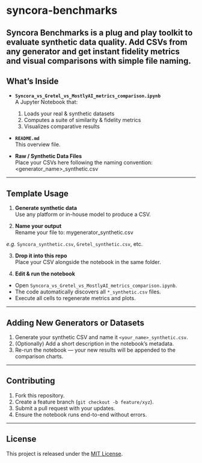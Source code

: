 # syncora-benchmarks

Syncora Benchmarks is a plug and play toolkit to evaluate synthetic data quality. Add CSVs from any generator and get instant fidelity metrics and visual comparisons with simple file naming.
---

## What’s Inside

- **`Syncora_vs_Gretel_vs_MostlyAI_metrics_comparison.ipynb`**  
  A Jupyter Notebook that:
  1. Loads your real & synthetic datasets  
  2. Computes a suite of similarity & fidelity metrics  
  3. Visualizes comparative results  

- **`README.md`**  
  This overview file.

- **Raw / Synthetic Data Files**  
  Place your CSVs here following the naming convention:  <generator_name>_synthetic.csv

---

## Template Usage

1. **Generate synthetic data**  
 Use any platform or in-house model to produce a CSV.

2. **Name your output**  
 Rename your file to: mygenerator_synthetic.csv

_e.g._ `Syncora_synthetic.csv`, `Gretel_synthetic.csv`, etc.

3. **Drop it into this repo**  
Place your CSV alongside the notebook in the same folder.

4. **Edit & run the notebook**  
- Open `Syncora_vs_Gretel_vs_MostlyAI_metrics_comparison.ipynb`.  
- The code automatically discovers all `*_synthetic.csv` files.  
- Execute all cells to regenerate metrics and plots.

---

## Adding New Generators or Datasets

1. Generate your synthetic CSV and name it `<your_name>_synthetic.csv`.  
2. (Optionally) Add a short description in the notebook’s metadata.  
3. Re-run the notebook — your new results will be appended to the comparison charts.

---

## Contributing

1. Fork this repository.  
2. Create a feature branch (`git checkout -b feature/xyz`).  
3. Submit a pull request with your updates.  
4. Ensure the notebook runs end-to-end without errors.

---

## License

This project is released under the [MIT License](LICENSE).
